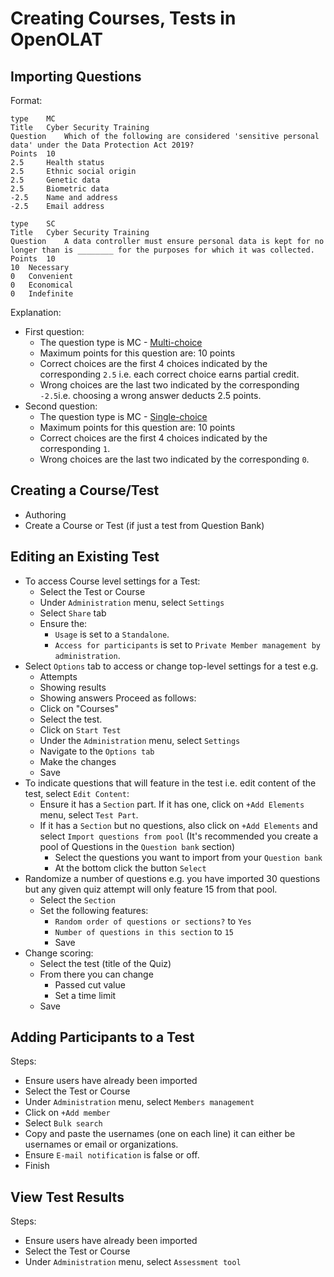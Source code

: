 # Creating Courses, Tests in OpenOLAT

## Importing Questions

Format:
```
type	MC
Title	Cyber Security Training
Question	Which of the following are considered 'sensitive personal data' under the Data Protection Act 2019?
Points	10
2.5 	Health status
2.5 	Ethnic social origin
2.5 	Genetic data
2.5 	Biometric data
-2.5	Name and address
-2.5  	Email address

type	SC
Title	Cyber Security Training
Question	A data controller must ensure personal data is kept for no longer than is ________ for the purposes for which it was collected.
Points	10
10	Necessary
0	Convenient
0	Economical
0	Indefinite
```

Explanation:
- First question:
  - The question type is MC - [Multi-choice](https://docs.openolat.org/manual_user/learningresources/Test_question_types/#mc)
  - Maximum points for this question are: 10 points
  - Correct choices are the first 4 choices indicated by the corresponding `2.5` i.e. each correct choice earns partial credit.
  - Wrong choices are the last two indicated by the corresponding `-2.5`i.e. choosing a wrong answer deducts 2.5 points.
- Second question:
    - The question type is MC - [Single-choice](https://docs.openolat.org/manual_user/learningresources/Test_question_types/#sc)
    - Maximum points for this question are: 10 points
    - Correct choices are the first 4 choices indicated by the corresponding `1`.
    - Wrong choices are the last two indicated by the corresponding `0`.

## Creating a Course/Test
- Authoring
- Create a Course or Test (if just a test from Question Bank)

## Editing an Existing Test
- To access Course level settings for a Test:
  - Select the Test or Course
  - Under `Administration` menu, select `Settings`
  - Select `Share` tab
  - Ensure the:
    - `Usage` is set to a `Standalone`.
    - `Access for participants` is set to `Private Member management by administration`.
- Select `Options` tab to access or change top-level settings for a test e.g.
  - Attempts
  - Showing results
  - Showing answers
  Proceed as follows:
  - Click on "Courses"
  - Select the test.
  - Click on `Start Test`
  - Under the `Administration` menu, select `Settings`
  - Navigate to the `Options tab`
  - Make the changes
  - Save
- To indicate questions that will feature in the test i.e. edit content of the test, select `Edit Content`:
  - Ensure it has a `Section` part. If it has one, click on `+Add Elements` menu, select `Test Part`. 
  - If it has a `Section` but no questions, also click on `+Add Elements` and select `Import questions from pool` (It's recommended you create a pool of Questions in the `Question bank` section)
    - Select the questions you want to import from your `Question bank`
    - At the bottom click the button `Select`
- Randomize a number of questions e.g. you have imported 30 questions but any given quiz attempt will only feature 15 from that pool.
  - Select the `Section`
  - Set the following features:
    - `Random order of questions or sections?` to `Yes`
    - `Number of questions in this section` to `15`
    - Save
- Change scoring:
  - Select the test (title of the Quiz)
  - From there you can change
    - Passed cut value
    - Set a time limit
  - Save

## Adding Participants to a Test
Steps:
- Ensure users have already been imported
- Select the Test or Course
- Under `Administration` menu, select `Members management`
- Click on `+Add member`
- Select `Bulk search`
- Copy and paste the usernames (one on each line) it can either be usernames or email or organizations.
- Ensure `E-mail notification` is false or off.
- Finish

## View Test Results
Steps:
- Ensure users have already been imported
- Select the Test or Course
- Under `Administration` menu, select `Assessment tool`
